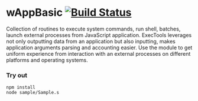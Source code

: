 
# wAppBasic [![Build Status](https://travis-ci.org/Wandalen/wAppBasic.svg?branch=master)](https://travis-ci.org/Wandalen/wAppBasic)

Collection of routines to execute system commands, run shell, batches, launch external processes from JavaScript application. ExecTools leverages not only outputting data from an application but also inputting, makes application arguments parsing and accounting easier. Use the module to get uniform experience from interaction with an external processes on different platforms and operating systems.

### Try out
```
npm install
node sample/Sample.s
```









































































































































